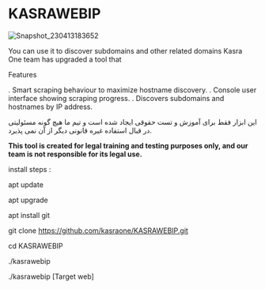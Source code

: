 #                                                      KASRAWEBIP
![Snapshot_230413183652](https://user-images.githubusercontent.com/121594710/231794306-96f2224a-39b4-4aa1-beec-3b120e638f7b.png)




You can use it to discover subdomains and other related domains
Kasra One team has upgraded a tool that


Features

.  Smart scraping behaviour to maximize hostname discovery.
.  Console user interface showing scraping progress.
.  Discovers subdomains and hostnames by IP address.






این ابزار فقط برای آموزش و تست حقوقی ایجاد شده است و تیم ما هیچ گونه مسئولیتی در قبال استفاده غیره قانونی دیگر از آن نمی پذیرد. 






**This tool is created for legal training and testing purposes only, and our team is not responsible for its legal use.**





install steps :




apt  update

apt upgrade

apt install git

git clone  https://github.com/kasraone/KASRAWEBIP.git

cd KASRAWEBIP

./kasrawebip

./kasrawebip [Target web]

